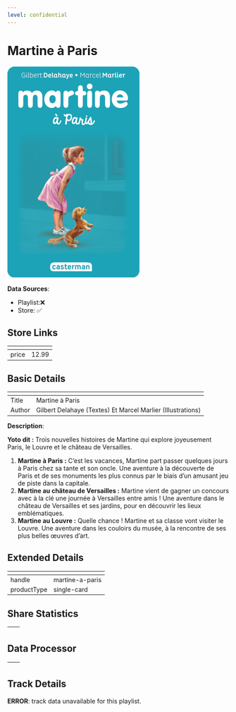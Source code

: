 ```yaml
---
level: confidential
---
```

# Martine à Paris

![card_[7caZf].png](../../img/cards/card_[7caZf].png)

**Data Sources**: 

- Playlist:❌
- Store: ✅


## Store Links

| <!-- --> | <!-- --> |
| - | - |
| price | 12.99 |


## Basic Details

| <!-- --> | <!-- --> |
| - | - |
| Title | Martine à Paris |
| Author | Gilbert Delahaye (Textes) Et Marcel Marlier (Illustrations) |

**Description**:

**Yoto dit :** Trois nouvelles histoires de Martine qui explore joyeusement Paris, le Louvre et le château de Versailles.

1.  **Martine à Paris :** C’est les vacances, Martine part passer quelques jours à Paris chez sa tante et son oncle. Une aventure à la découverte de Paris et de ses monuments les plus connus par le biais d’un amusant jeu de piste dans la capitale.
2.  **Martine au château de Versailles :** Martine vient de gagner un concours avec à la clé une journée à Versailles entre amis ! Une aventure dans le château de Versailles et ses jardins, pour en découvrir les lieux emblématiques.
3.  **Martine au Louvre :** Quelle chance ! Martine et sa classe vont visiter le Louvre. Une aventure dans les couloirs du musée, à la rencontre de ses plus belles œuvres d’art.


## Extended Details

| <!-- --> | <!-- --> |
| - | - |
| handle | martine-a-paris |
| productType | single-card |


## Share Statistics

| <!-- --> | <!-- --> |
| - | - |


## Data Processor

| <!-- --> | <!-- --> |
| - | - |


## Track Details

**ERROR**: track data unavailable for this playlist.
